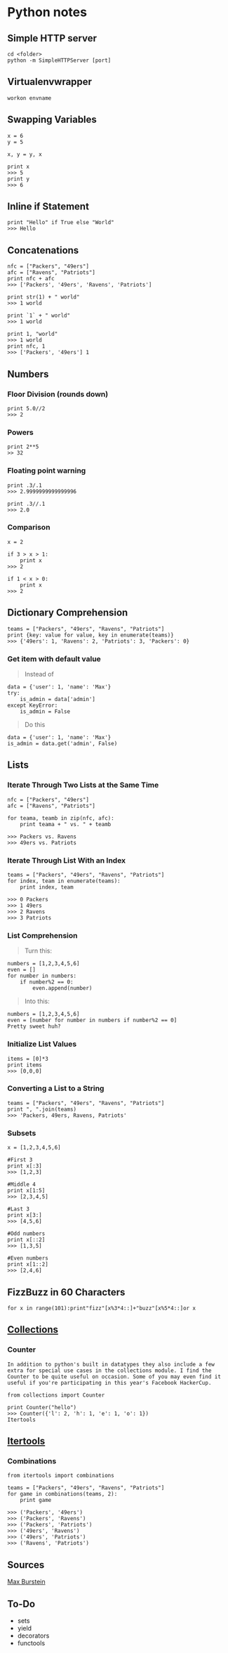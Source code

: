 Python notes
============

## Simple HTTP server

    cd <folder>
    python -m SimpleHTTPServer [port]



## Virtualenvwrapper

    workon envname


## Swapping Variables

    x = 6
    y = 5
     
    x, y = y, x
     
    print x
    >>> 5
    print y
    >>> 6


## Inline if Statement

    print "Hello" if True else "World"
    >>> Hello

## Concatenations

    nfc = ["Packers", "49ers"]
    afc = ["Ravens", "Patriots"]
    print nfc + afc
    >>> ['Packers', '49ers', 'Ravens', 'Patriots']
     
    print str(1) + " world"
    >>> 1 world
     
    print `1` + " world"
    >>> 1 world
     
    print 1, "world"
    >>> 1 world
    print nfc, 1
    >>> ['Packers', '49ers'] 1

## Numbers

### Floor Division (rounds down)
    print 5.0//2
    >>> 2
     
### Powers

    print 2**5
    >> 32

### Floating point warning

    print .3/.1
    >>> 2.9999999999999996
     
    print .3//.1
    >>> 2.0

### Comparison

    x = 2
     
    if 3 > x > 1:
        print x
    >>> 2
     
    if 1 < x > 0:
        print x
    >>> 2


## Dictionary Comprehension

    teams = ["Packers", "49ers", "Ravens", "Patriots"]
    print {key: value for value, key in enumerate(teams)}
    >>> {'49ers': 1, 'Ravens': 2, 'Patriots': 3, 'Packers': 0}

### Get item with default value

 > Instead of

    data = {'user': 1, 'name': 'Max'}
    try:
        is_admin = data['admin']
    except KeyError:
        is_admin = False

 > Do this

    data = {'user': 1, 'name': 'Max'}
    is_admin = data.get('admin', False)


## Lists

### Iterate Through Two Lists at the Same Time

    nfc = ["Packers", "49ers"]
    afc = ["Ravens", "Patriots"]
     
    for teama, teamb in zip(nfc, afc):
        print teama + " vs. " + teamb
     
    >>> Packers vs. Ravens
    >>> 49ers vs. Patriots

### Iterate Through List With an Index

    teams = ["Packers", "49ers", "Ravens", "Patriots"]
    for index, team in enumerate(teams):
        print index, team
     
    >>> 0 Packers
    >>> 1 49ers
    >>> 2 Ravens
    >>> 3 Patriots

### List Comprehension

 > Turn this:

    numbers = [1,2,3,4,5,6]
    even = []
    for number in numbers:
        if number%2 == 0:
            even.append(number)

> Into this:

    numbers = [1,2,3,4,5,6]
    even = [number for number in numbers if number%2 == 0]
    Pretty sweet huh?

### Initialize List Values

    items = [0]*3
    print items
    >>> [0,0,0]

### Converting a List to a String

    teams = ["Packers", "49ers", "Ravens", "Patriots"]
    print ", ".join(teams)
    >>> 'Packers, 49ers, Ravens, Patriots'

### Subsets

    x = [1,2,3,4,5,6]
     
    #First 3 
    print x[:3]
    >>> [1,2,3]
     
    #Middle 4
    print x[1:5]
    >>> [2,3,4,5]
     
    #Last 3
    print x[3:]
    >>> [4,5,6]
     
    #Odd numbers
    print x[::2]
    >>> [1,3,5]
     
    #Even numbers
    print x[1::2]
    >>> [2,4,6]


## FizzBuzz in 60 Characters

    for x in range(101):print"fizz"[x%3*4::]+"buzz"[x%5*4::]or x


## [Collections](http://docs.python.org/2/library/collections.html)

### Counter

    In addition to python's built in datatypes they also include a few extra for special use cases in the collections module. I find the Counter to be quite useful on occasion. Some of you may even find it useful if you're participating in this year's Facebook HackerCup.

    from collections import Counter
     
    print Counter("hello")
    >>> Counter({'l': 2, 'h': 1, 'e': 1, 'o': 1})
    Itertools


## [Itertools](http://docs.python.org/2/library/itertools.html)

### Combinations

    from itertools import combinations
     
    teams = ["Packers", "49ers", "Ravens", "Patriots"]
    for game in combinations(teams, 2):
        print game
     
    >>> ('Packers', '49ers')
    >>> ('Packers', 'Ravens')
    >>> ('Packers', 'Patriots')
    >>> ('49ers', 'Ravens')
    >>> ('49ers', 'Patriots')
    >>> ('Ravens', 'Patriots')

## Sources

[Max Burstein](http://maxburstein.com/blog/python-shortcuts-for-the-python-beginner/)

## To-Do

  * sets
  * yield
  * decorators
  * functools
